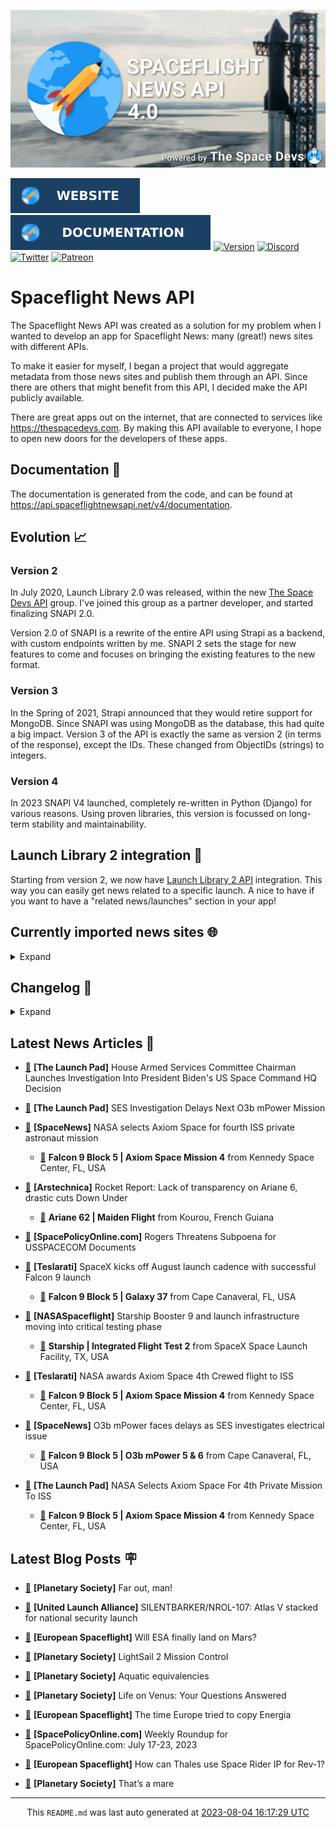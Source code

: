 ![Cover](https://raw.githubusercontent.com/TheSpaceDevs/spaceflightnewsapi/main/.github/profile/assets/snapi_poster.png)

[![Website](https://raw.githubusercontent.com/TheSpaceDevs/spaceflightnewsapi/main/.github/profile/assets/badge_snapi_website.svg)](https://spaceflightnewsapi.net/)
[![Documentation](https://raw.githubusercontent.com/TheSpaceDevs/spaceflightnewsapi/main/.github/profile/assets/badge_snapi_doc.svg)](https://api.spaceflightnewsapi.net/v4/docs)
[![Version](https://img.shields.io/github/v/release/TheSpaceDevs/spaceflightnewsapi?style=for-the-badge)](https://github.com/TheSpaceDevs/spaceflightnewsapi/releases/tag/v4.0.4)
[![Discord](https://img.shields.io/badge/Discord-%237289DA.svg?style=for-the-badge&logo=discord&logoColor=white)](https://discord.gg/p7ntkNA)
[![Twitter](https://img.shields.io/badge/Twitter-%231DA1F2.svg?style=for-the-badge&logo=Twitter&logoColor=white)](https://twitter.com/the_snapi)
[![Patreon](https://img.shields.io/badge/Patreon-F96854?style=for-the-badge&logo=patreon&logoColor=white)](https://www.patreon.com/TheSpaceDevs)

# Spaceflight News API

The Spaceflight News API was created as a solution for my problem when I wanted to develop an app for Spaceflight News: many (great!) news sites with different APIs.

To make it easier for myself, I began a project that would aggregate metadata from those news sites and publish them through an API. Since there are others that might benefit from this API, I decided make the API publicly available.

There are great apps out on the internet, that are connected to services like <https://thespacedevs.com>. By making this API available to everyone, I hope to open new doors for the developers of these apps.

## Documentation 📖

The documentation is generated from the code, and can be found at <https://api.spaceflightnewsapi.net/v4/documentation>.

## Evolution 📈

### Version 2

In July 2020, Launch Library 2.0 was released, within the new <a href="https://thespacedevs.com">The Space Devs API</a> group. I've joined this group as a partner developer, and started finalizing SNAPI 2.0.

Version 2.0 of SNAPI is a rewrite of the entire API using Strapi as a backend, with custom endpoints written by me.
SNAPI 2 sets the stage for new features to come and focuses on bringing the existing features to the new format.

### Version 3

In the Spring of 2021, Strapi announced that they would retire support for MongoDB. Since SNAPI was using MongoDB as the database, this had quite a big impact.
Version 3 of the API is exactly the same as version 2 (in terms of the response), except the IDs. These changed from ObjectIDs (strings) to integers.

### Version 4
In 2023 SNAPI V4 launched, completely re-written in Python (Django) for various reasons.
Using proven libraries, this version is focussed on long-term stability and maintainability.

## Launch Library 2 integration 🚀

Starting from version 2, we now have <a href="https://thespacedevs.com/llapi">Launch Library 2 API</a> integration. This way you can easily get news related to a specific launch.
A nice to have if you want to have a "related news/launches" section in your app!

## Currently imported news sites 🌐

<details>
<summary>Expand</summary>

- AmericaSpace
- Arstechnica
- Blue Origin
- CNBC
- ESA
- ElonX
- Euronews
- European Spaceflight
- Jet Propulsion Laboratory
- NASA
- NASASpaceflight
- National Geographic
- National Space Society
- Phys
- Planetary Society
- Reuters
- Space.com
- SpaceFlight Insider
- SpaceNews
- SpacePolicyOnline.com
- SpaceX
- Spaceflight Now
- SyFy
- TechCrunch
- Teslarati
- The Drive
- The Japan Times
- The Launch Pad
- The National
- The New York Times
- The Space Devs
- The Space Review
- The Verge
- The Wall Street Journal
- United Launch Alliance
- Virgin Galactic


</details>

## Changelog 📝
<details>
<summary>Expand</summary>

# V4.0.0

- Rewritten in Python and Django.

# V3.4.0

- Package updates
- Sentry fixes

# V3.0.0

- Package updates

### V3.2.0

- Various Sentry issues fixed

### V3.1.0

- Strapi updates
- Sentry updates
- Admin interface updates

### V3.0.0

- Switch to use Postgres as database

### V2.3.0

- The lost "article per (LL2) event" endpoint is back
- Changed the G4L logo on the site
- Added Sentry again, via the new Strapi plugin
- Changed from amqplib to amqp-connection-manager
- Updated to Strapi 3.5.3

### v2.2.0

- Dependency updates
- Code cleanup
- Admin side of things

### v2.1.0

- Backend changes on how new content is processed
- Package updates

### v2.0.0

- Complete rewrite of the app, focusing on existing features

</details>



## Latest News Articles 📰
- <a href="https://tlpnetwork.com/news/2023/08/house-armed-services-committee-chairman-launches-investigation-into-president-biden-us-space-command-hq-decision" >🔗</a> **[The Launch Pad]** House Armed Services Committee Chairman Launches Investigation Into President Biden's US Space Command HQ Decision


- <a href="https://tlpnetwork.com/news/2023/08/ses-investigation-delays-next-o3b-mpower-mission" >🔗</a> **[The Launch Pad]** SES Investigation Delays Next O3b mPower Mission


- <a href="https://spacenews.com/nasa-selects-axiom-space-for-fourth-iss-private-astronaut-mission/" >🔗</a> **[SpaceNews]** NASA selects Axiom Space for fourth ISS private astronaut mission


  - <a href="https://go4liftoff.com/launch/id/0805af04-c2ea-4750-9eb4-f24f89eeb5d6" >🚀</a> **Falcon 9 Block 5 | Axiom Space Mission 4** from Kennedy Space Center, FL, USA



- <a href="https://arstechnica.com/space/2023/08/rocket-report-lack-of-transparency-on-ariane-6-drastic-cuts-down-under/" >🔗</a> **[Arstechnica]** Rocket Report: Lack of transparency on Ariane 6, drastic cuts Down Under


  - <a href="https://go4liftoff.com/launch/id/3e461ec0-8b64-4804-b9aa-e1e1f066065a" >🚀</a> **Ariane 62 | Maiden Flight** from Kourou, French Guiana



- <a href="https://spacepolicyonline.com/news/rogers-threatens-subpoena-for-usspacecom-documents/" >🔗</a> **[SpacePolicyOnline.com]** Rogers Threatens Subpoena for USSPACECOM Documents


- <a href="https://www.teslarati.com/spacex-kicks-off-august-launch-cadence-with-successful-falcon-9-launch/" >🔗</a> **[Teslarati]** SpaceX kicks off August launch cadence with successful Falcon 9 launch


  - <a href="https://go4liftoff.com/launch/id/afc772a3-6ea7-4550-a4e9-35c70c22ebba" >🚀</a> **Falcon 9 Block 5 | Galaxy 37** from Cape Canaveral, FL, USA



- <a href="https://www.nasaspaceflight.com/2023/08/starship-booster-9-critical-testing-phase/" >🔗</a> **[NASASpaceflight]** Starship Booster 9 and launch infrastructure moving into critical testing phase


  - <a href="https://go4liftoff.com/launch/id/04b91bb8-38a7-4868-b025-4bbe05d1fbfe" >🚀</a> **Starship | Integrated Flight Test 2** from SpaceX Space Launch Facility, TX, USA



- <a href="https://www.teslarati.com/nasa-awards-axiom-space-crewed-flight-iss/" >🔗</a> **[Teslarati]** NASA awards Axiom Space 4th Crewed flight to ISS


  - <a href="https://go4liftoff.com/launch/id/0805af04-c2ea-4750-9eb4-f24f89eeb5d6" >🚀</a> **Falcon 9 Block 5 | Axiom Space Mission 4** from Kennedy Space Center, FL, USA



- <a href="https://spacenews.com/next-o3b-mpower-launch-delayed-as-ses-investigates-electrical-issue/" >🔗</a> **[SpaceNews]** O3b mPower faces delays as SES investigates electrical issue


  - <a href="https://go4liftoff.com/launch/id/0be2e9d6-50d5-49dc-b56c-a919b7e0dfd8" >🚀</a> **Falcon 9 Block 5 | O3b mPower 5 & 6** from Cape Canaveral, FL, USA



- <a href="https://tlpnetwork.com/news/2023/08/nasa-selects-axiom-space-for-4th-private-mission-to-iss" >🔗</a> **[The Launch Pad]** NASA Selects Axiom Space For 4th Private Mission To ISS


  - <a href="https://go4liftoff.com/launch/id/0805af04-c2ea-4750-9eb4-f24f89eeb5d6" >🚀</a> **Falcon 9 Block 5 | Axiom Space Mission 4** from Kennedy Space Center, FL, USA





## Latest Blog Posts 🪧

- <a href="https://www.planetary.org/the-downlink/far-out-man" >🔗</a> **[Planetary Society]** Far out, man!


- <a href="https://blog.ulalaunch.com/blog/silentbarker-atlas-v-stacked-for-national-security-launch" >🔗</a> **[United Launch Alliance]** SILENTBARKER/NROL-107: Atlas V stacked for national security launch


- <a href="https://europeanspaceflight.substack.com/p/will-esa-finally-land-on-mars" >🔗</a> **[European Spaceflight]** Will ESA finally land on Mars?


- <a href="https://www.planetary.org/mission-control" >🔗</a> **[Planetary Society]** LightSail 2 Mission Control


- <a href="https://www.planetary.org/the-downlink/aquatic-equivalencies" >🔗</a> **[Planetary Society]** Aquatic equivalencies


- <a href="https://www.planetary.org/articles/life-on-venus-your-questions-answered" >🔗</a> **[Planetary Society]** Life on Venus: Your Questions Answered


- <a href="https://europeanspaceflight.substack.com/p/the-time-europe-tried-to-copy-energia" >🔗</a> **[European Spaceflight]** The time Europe tried to copy Energia


- <a href="https://spacepolicyonline.com/news/weekly-roundup-for-spacepolicyonline-com-july-17-23-2023/" >🔗</a> **[SpacePolicyOnline.com]** Weekly Roundup for SpacePolicyOnline.com: July 17-23, 2023


- <a href="https://europeanspaceflight.substack.com/p/how-can-thales-use-space-rider-ip" >🔗</a> **[European Spaceflight]** How can Thales use Space Rider IP for Rev-1?


- <a href="https://www.planetary.org/the-downlink/thats-a-mare" >🔗</a> **[Planetary Society]** That’s a mare




<hr>
  <div align="center">
  This <code>README.md</code> was last auto generated at <a href="https://www.timeanddate.com/worldclock/fixedtime.html?iso=20230804T161729">2023-08-04 16:17:29 UTC</a>
  <br>
</div>
